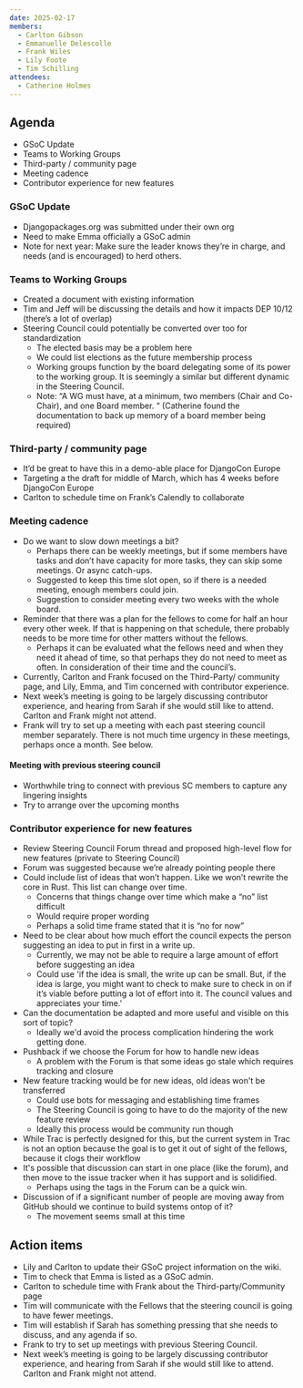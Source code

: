 ```yaml
---
date: 2025-02-17
members:
  - Carlton Gibson
  - Emmanuelle Delescolle
  - Frank Wiles
  - Lily Foote
  - Tim Schilling
attendees:
  - Catherine Holmes
---
```


## Agenda

- GSoC Update
- Teams to Working Groups
- Third-party / community page
- Meeting cadence
- Contributor experience for new features


### GSoC Update

- Djangopackages.org was submitted under their own org
- Need to make Emma officially a GSoC admin
- Note for next year: Make sure the leader knows they’re in charge, and needs (and is encouraged) to herd others. 


### Teams to Working Groups

- Created a document with existing information
- Tim and Jeff will be discussing the details and how it impacts DEP 10/12 (there’s a lot of overlap)
- Steering Council could potentially be converted over too for standardization
  - The elected basis may be a problem here
  - We could list elections as the future membership process
  - Working groups function by the board delegating some of its power to the working group. It is seemingly a similar but different dynamic in the Steering Council.
  - Note: “A WG must have, at a minimum, two members (Chair and Co-Chair), and one Board member. “ (Catherine found the documentation to back up memory of a board member being required)


### Third-party / community page

- It’d be great to have this in a demo-able place for DjangoCon Europe
- Targeting a the draft for middle of March, which has 4 weeks before DjangoCon Europe 
- Carlton to schedule time on Frank’s Calendly to collaborate

### Meeting cadence

- Do we want to slow down meetings a bit?
  - Perhaps there can be weekly meetings, but if some members have tasks and don’t have capacity for more tasks, they can skip some meetings. Or async catch-ups.
  - Suggested to keep this time slot open, so if there is a needed meeting, enough members could join.
  - Suggestion to consider meeting every two weeks with the whole board.
- Reminder that there was a plan for the fellows to come for half an hour every other week. If that is happening on that schedule, there probably needs to be more time for other matters without the fellows.
  - Perhaps it can be evaluated what the fellows need and when they need it ahead of time, so that perhaps they do not need to meet as often. In consideration of their time and the council’s.
- Currently, Carlton and Frank focused on the Third-Party/ community page, and Lily, Emma, and Tim concerned with contributor experience.
- Next week’s meeting is going to be largely discussing contributor experience, and hearing from Sarah if she would still like to attend. Carlton and Frank might not attend.
- Frank will try to set up a meeting with each past steering council member separately. There is not much time urgency in these meetings, perhaps once a month. See below.


#### Meeting with previous steering council

- Worthwhile tring to connect with previous SC members to capture any lingering insights
- Try to arrange over the upcoming months

### Contributor experience for new features

- Review Steering Council Forum thread and proposed high-level flow for new features (private to Steering Council)
- Forum was suggested because we’re already pointing people there
- Could include list of ideas that won’t happen. Like we won’t rewrite the core in Rust. This list can change over time.
  - Concerns that things change over time which make a “no” list difficult
  - Would require proper wording
  - Perhaps a solid time frame stated that it is “no for now”
- Need to be clear about how much effort the council expects the person suggesting an idea to put in first in a write up.
  - Currently, we may not be able to require a large amount of effort before suggesting an idea
  - Could use 'if the idea is small, the write up can be small. But, if the idea is large, you might want to check to make sure to check in on if it’s viable before putting a lot of effort into it. The council values and appreciates your time.'
- Can the documentation be adapted and more useful and visible on this sort of topic?
  - Ideally we'd avoid the process complication hindering the work getting done.
- Pushback if we choose the Forum for how to handle new ideas
  - A problem with the Forum is that some ideas go stale which requires tracking and closure
- New feature tracking would be for new ideas, old ideas won't be transferred
  - Could use bots for messaging and establishing time frames
  - The Steering Council is going to have to do the majority of the new feature review
  - Ideally this process would be community run though
- While Trac is perfectly designed for this, but the current system in Trac is not an option because the goal is to get it out of sight of the fellows, because it clogs their workflow
- It's possible that discussion can start in one place (like the forum), and then move to the issue tracker when it has support and is solidified.
  - Perhaps using the tags in the Forum can be a quick win.
- Discussion of if a significant number of people are moving away from GitHub should we continue to build systems ontop of it?
  - The movement seems small at this time


## Action items

- Lily and Carlton to update their GSoC project information on the wiki.
- Tim to check that Emma is listed as a GSoC admin.
- Carlton to schedule time with Frank about the Third-party/Community page
- Tim will communicate with the Fellows that the steering council is going to have fewer meetings.
- Tim will establish if Sarah has something pressing that she needs to discuss, and any agenda if so.
- Frank to try to set up meetings with previous Steering Council.
- Next week’s meeting is going to be largely discussing contributor experience, and hearing from Sarah if she would still like to attend. Carlton and Frank might not attend.
